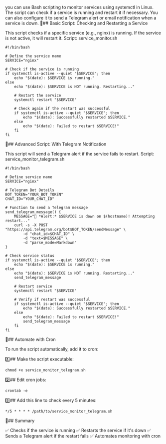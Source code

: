 you can use Bash scripting to monitor services using systemctl in Linux. The script can check if a service is running and restart it if necessary. You can also configure it to send a Telegram alert or email notification when a service is down.
🔹## Basic Script: Checking and Restarting a Service

This script checks if a specific service (e.g., nginx) is running. If the service is not active, it will restart it.
Script: service_monitor.sh
```
#!/bin/bash

# Define the service name
SERVICE="nginx"

# Check if the service is running
if systemctl is-active --quiet "$SERVICE"; then
    echo "$(date): $SERVICE is running."
else
    echo "$(date): $SERVICE is NOT running. Restarting..."
    
    # Restart the service
    systemctl restart "$SERVICE"

    # Check again if the restart was successful
    if systemctl is-active --quiet "$SERVICE"; then
        echo "$(date): Successfully restarted $SERVICE."
    else
        echo "$(date): Failed to restart $SERVICE!"
    fi
fi
```
🔹## Advanced Script: With Telegram Notification

This script will send a Telegram alert if the service fails to restart.
Script: service_monitor_telegram.sh
```
#!/bin/bash

# Define service name
SERVICE="nginx"

# Telegram Bot Details
BOT_TOKEN="YOUR_BOT_TOKEN"
CHAT_ID="YOUR_CHAT_ID"

# Function to send a Telegram message
send_telegram_message() {
    MESSAGE="🚨 *Alert:* $SERVICE is down on $(hostname)! Attempting restart..."
    curl -s -X POST "https://api.telegram.org/bot$BOT_TOKEN/sendMessage" \
        -d "chat_id=$CHAT_ID" \
        -d "text=$MESSAGE" \
        -d "parse_mode=Markdown"
}

# Check service status
if systemctl is-active --quiet "$SERVICE"; then
    echo "$(date): $SERVICE is running."
else
    echo "$(date): $SERVICE is NOT running. Restarting..."
    send_telegram_message
    
    # Restart service
    systemctl restart "$SERVICE"

    # Verify if restart was successful
    if systemctl is-active --quiet "$SERVICE"; then
        echo "$(date): Successfully restarted $SERVICE."
    else
        echo "$(date): Failed to restart $SERVICE!"
        send_telegram_message
    fi
fi
```

🔹## Automate with Cron

To run the script automatically, add it to cron:

1️⃣## Make the script executable:
```
chmod +x service_monitor_telegram.sh
```
2️⃣## Edit cron jobs:
```
crontab -e
```
3️⃣## Add this line to check every 5 minutes:
```
*/5 * * * * /path/to/service_monitor_telegram.sh
```
🔹## Summary

✅ Checks if the service is running
✅ Restarts the service if it's down
✅ Sends a Telegram alert if the restart fails
✅ Automates monitoring with cron
